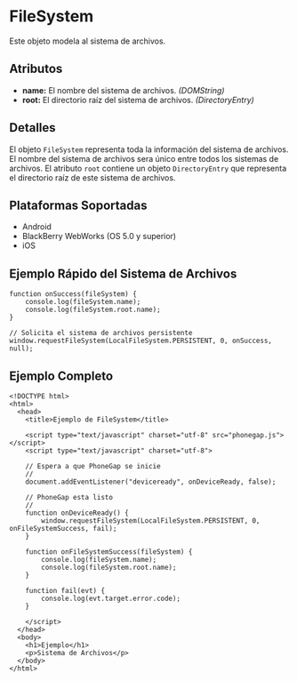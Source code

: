 FileSystem
==========

Este objeto modela al sistema de archivos.

Atributos
----------

- __name:__ El nombre del sistema de archivos. _(DOMString)_
- __root:__ El directorio raíz del sistema de archivos. _(DirectoryEntry)_

Detalles
--------

El objeto `FileSystem` representa toda la información del sistema de archivos. El nombre del sistema de archivos sera único entre todos los sistemas de archivos. El atributo `root` contiene un objeto `DirectoryEntry` que representa el directorio raíz de este sistema de archivos.

Plataformas Soportadas
-------------------

- Android
- BlackBerry WebWorks (OS 5.0 y superior)
- iOS

Ejemplo Rápido del Sistema de Archivos
--------------------------------------

	function onSuccess(fileSystem) {
		console.log(fileSystem.name);
		console.log(fileSystem.root.name);
	}
	
	// Solicita el sistema de archivos persistente
	window.requestFileSystem(LocalFileSystem.PERSISTENT, 0, onSuccess, null);

Ejemplo Completo
----------------

    <!DOCTYPE html>
    <html>
      <head>
        <title>Ejemplo de FileSystem</title>

        <script type="text/javascript" charset="utf-8" src="phonegap.js"></script>
        <script type="text/javascript" charset="utf-8">

        // Espera a que PhoneGap se inicie
        //
        document.addEventListener("deviceready", onDeviceReady, false);

        // PhoneGap esta listo
        //
        function onDeviceReady() {
			window.requestFileSystem(LocalFileSystem.PERSISTENT, 0, onFileSystemSuccess, fail);
        }

		function onFileSystemSuccess(fileSystem) {
			console.log(fileSystem.name);
			console.log(fileSystem.root.name);
		}
		
		function fail(evt) {
			console.log(evt.target.error.code);
		}
		
        </script>
      </head>
      <body>
        <h1>Ejemplo</h1>
        <p>Sistema de Archivos</p>
      </body>
    </html>
